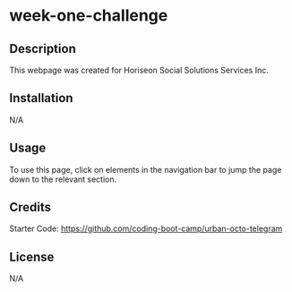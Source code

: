 # week-one-challenge

## Description

This webpage was created for Horiseon Social Solutions Services Inc.

## Installation

N/A

## Usage

To use this page, click on elements in the navigation bar to jump the page down to the relevant section.

## Credits

Starter Code: https://github.com/coding-boot-camp/urban-octo-telegram

## License

N/A